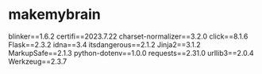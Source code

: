 # makemybrain
blinker==1.6.2
certifi==2023.7.22
charset-normalizer==3.2.0
click==8.1.6
Flask==2.3.2
idna==3.4
itsdangerous==2.1.2
Jinja2==3.1.2
MarkupSafe==2.1.3
python-dotenv==1.0.0
requests==2.31.0
urllib3==2.0.4
Werkzeug==2.3.7
